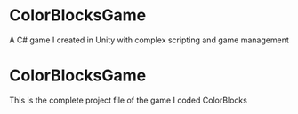 # ColorBlocksGame
A C# game I created in Unity with complex scripting and game management
# ColorBlocksGame
This is the complete project file of the game I coded ColorBlocks
